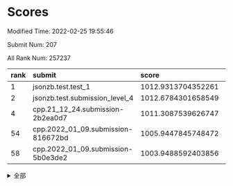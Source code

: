 # Scores

Modified Time: 2022-02-25 19:55:46

Submit Num: 207

All Rank Num: 257237

| rank |               submit               |       score        |       sigma        | pk_num |
| :--- | :--------------------------------- | :----------------- | :----------------- | :----- |
| 1    | jsonzb.test.test_1                 | 1012.9313704352261 | 0.8033401982338538 | 4972   |
| 2    | jsonzb.test.submission_level_4     | 1012.6784301658549 | 0.7940142598932466 | 4972   |
| 4    | cpp.21_12_24.submission-2b2ea0d7   | 1011.3087539626747 | 0.778055987447443  | 4971   |
| 54   | cpp.2022_01_09.submission-816672bd | 1005.9447845748472 | 0.7209271821855031 | 4971   |
| 58   | cpp.2022_01_09.submission-5b0e3de2 | 1003.9488592403856 | 0.7128856515431801 | 4968   |


<details>
<summary>全部</summary>

| rank |                 submit                 |       score        |       sigma        | pk_num |
| :--- | :------------------------------------- | :----------------- | :----------------- | :----- |
| 1    | jsonzb.test.test_1                     | 1012.9313704352261 | 0.8033401982338538 | 4972   |
| 2    | jsonzb.test.submission_level_4         | 1012.6784301658549 | 0.7940142598932466 | 4972   |
| 3    | gobigger.level_3.submission_level_3_38 | 1011.3445253504874 | 0.7895553599977008 | 4971   |
| 4    | cpp.21_12_24.submission-2b2ea0d7       | 1011.3087539626747 | 0.778055987447443  | 4971   |
| 5    | gobigger.level_3.submission_level_3_32 | 1010.7928738644954 | 0.7690065187761982 | 4971   |
| 6    | gobigger.level_3.submission_level_3_25 | 1010.7263185175207 | 0.7561988651000265 | 4969   |
| 7    | gobigger.level_3.submission_level_3_34 | 1010.6257555122235 | 0.7692273452858858 | 4967   |
| 8    | gobigger.level_3.submission_level_3_2  | 1010.5986479432697 | 0.7736370706992403 | 4973   |
| 9    | gobigger.level_3.submission_level_3_10 | 1010.585378206127  | 0.763086193397331  | 4974   |
| 10   | gobigger.level_3.submission_level_3_43 | 1010.5161217895458 | 0.7792448876349987 | 4975   |
| 11   | gobigger.level_3.submission_level_3_31 | 1010.4833069426766 | 0.780823741264614  | 4966   |
| 12   | gobigger.level_3.submission_level_3_21 | 1010.4439056821441 | 0.7563321700733991 | 4970   |
| 13   | gobigger.level_3.submission_level_3_48 | 1010.4017758350745 | 0.7663774042669863 | 4967   |
| 14   | gobigger.level_3.submission_level_3_11 | 1010.3902022158755 | 0.7634596394425118 | 4972   |
| 15   | gobigger.level_3.submission_level_3_9  | 1010.3437876757371 | 0.7715587822590119 | 4974   |
| 16   | gobigger.level_3.submission_level_3_20 | 1010.3416006925868 | 0.7871839173900451 | 4976   |
| 17   | gobigger.level_3.submission_level_3_27 | 1010.3356653769818 | 0.759822386676466  | 4972   |
| 18   | gobigger.level_3.submission_level_3_36 | 1010.3221476518764 | 0.7708723305245659 | 4972   |
| 19   | gobigger.level_3.submission_level_3_37 | 1010.3031288442961 | 0.7539003851495322 | 4967   |
| 20   | gobigger.level_3.submission_level_3_41 | 1010.3007632677433 | 0.7664089039226628 | 4976   |
| 21   | gobigger.level_3.submission_level_3_49 | 1010.2124934527084 | 0.778451445561448  | 4969   |
| 22   | gobigger.level_3.submission_level_3_17 | 1010.1683599801381 | 0.7549481312552617 | 4972   |
| 23   | gobigger.level_3.submission_level_3_15 | 1010.1368356426187 | 0.7771506186274296 | 4975   |
| 24   | gobigger.level_3.submission_level_3_26 | 1010.0817634103892 | 0.7539679422852363 | 4969   |
| 25   | gobigger.level_3.submission_level_3_30 | 1009.9836836701044 | 0.7523649921628301 | 4974   |
| 26   | gobigger.level_3.submission_level_3_24 | 1009.9385205432778 | 0.7528649991579441 | 4973   |
| 27   | gobigger.level_3.submission_level_3_1  | 1009.9251443948851 | 0.7562141674862577 | 4969   |
| 28   | gobigger.level_3.submission_level_3_16 | 1009.8933257670419 | 0.7505297826106202 | 4974   |
| 29   | gobigger.level_3.submission_level_3_39 | 1009.8214037846051 | 0.748445607207624  | 4973   |
| 30   | gobigger.level_3.submission_level_3_44 | 1009.751079622651  | 0.7477764701226332 | 4972   |
| 31   | gobigger.level_3.submission_level_3_4  | 1009.7408829789571 | 0.7533787779332519 | 4968   |
| 32   | gobigger.level_3.submission_level_3_47 | 1009.6802771214535 | 0.7618587673757027 | 4972   |
| 33   | gobigger.level_3.submission_level_3_29 | 1009.6711226457995 | 0.7651604154873328 | 4972   |
| 34   | gobigger.level_3.submission_level_3_23 | 1009.6193079638125 | 0.7639676740082066 | 4971   |
| 35   | gobigger.level_3.submission_level_3_33 | 1009.5235900589806 | 0.7558752545540667 | 4969   |
| 36   | gobigger.level_3.submission_level_3_13 | 1009.5173354663632 | 0.7605096964984709 | 4972   |
| 37   | gobigger.level_3.submission_level_3_45 | 1009.4785769096048 | 0.7425350811801434 | 4975   |
| 38   | gobigger.level_3.submission_level_3_35 | 1009.463692780628  | 0.7653780911955199 | 4971   |
| 39   | gobigger.level_3.submission_level_3_18 | 1009.4570102652707 | 0.7604455133191727 | 4973   |
| 40   | gobigger.level_3.submission_level_3_6  | 1009.4538604310643 | 0.7581240309561468 | 4972   |
| 41   | gobigger.level_3.submission_level_3_28 | 1009.4481426291451 | 0.7586745658280678 | 4974   |
| 42   | gobigger.level_3.submission_level_3_12 | 1009.3973111812991 | 0.7462113474408876 | 4972   |
| 43   | gobigger.level_3.submission_level_3_3  | 1009.3583223727926 | 0.7471830339999893 | 4970   |
| 44   | gobigger.level_3.submission_level_3_0  | 1009.2864433358503 | 0.7571248351037468 | 4972   |
| 45   | gobigger.level_3.submission_level_3_7  | 1009.2026403300473 | 0.7619036548057082 | 4967   |
| 46   | gobigger.level_3.submission_level_3_8  | 1009.1763650419088 | 0.7644734037920682 | 4975   |
| 47   | gobigger.level_3.submission_level_3_42 | 1009.1096228459708 | 0.7540350577802051 | 4968   |
| 48   | gobigger.level_3.submission_level_3_40 | 1009.0032174262511 | 0.7504089535544357 | 4974   |
| 49   | gobigger.level_3.submission_level_3_19 | 1009.0025322165596 | 0.7518210437255788 | 4968   |
| 50   | gobigger.level_3.submission_level_3_5  | 1008.69746963401   | 0.7503802600292245 | 4974   |
| 51   | gobigger.level_3.submission_level_3_46 | 1008.6856686431888 | 0.7539285327695199 | 4973   |
| 52   | gobigger.level_3.submission_level_3_22 | 1008.6545293787549 | 0.7554523134294652 | 4970   |
| 53   | gobigger.level_3.submission_level_3_14 | 1008.539771904848  | 0.7413302815359474 | 4970   |
| 54   | cpp.2022_01_09.submission-816672bd     | 1005.9447845748472 | 0.7209271821855031 | 4971   |
| 55   | gobigger.level_1.submission_level_1_20 | 1004.0534167584051 | 0.7194630965064439 | 4969   |
| 56   | gobigger.level_1.submission_level_1_35 | 1003.9997868352233 | 0.7152054145912683 | 4970   |
| 57   | gobigger.level_1.submission_level_1_43 | 1003.9585747945458 | 0.716515133150107  | 4970   |
| 58   | cpp.2022_01_09.submission-5b0e3de2     | 1003.9488592403856 | 0.7128856515431801 | 4968   |
| 59   | gobigger.level_1.submission_level_1_1  | 1003.8271773580985 | 0.7098771795462988 | 4972   |
| 60   | gobigger.level_1.submission_level_1_9  | 1003.7180196606389 | 0.7247659410045649 | 4970   |
| 61   | gobigger.level_1.submission_level_1_38 | 1003.7052592788139 | 0.7217075021539212 | 4966   |
| 62   | gobigger.level_1.submission_level_1_31 | 1003.5299058975363 | 0.7161401932757228 | 4969   |
| 63   | gobigger.level_1.submission_level_1_2  | 1003.4624401531726 | 0.7249204464088337 | 4971   |
| 64   | gobigger.level_1.submission_level_1_25 | 1003.4462373959774 | 0.7121243014332881 | 4969   |
| 65   | gobigger.level_1.submission_level_1_12 | 1003.2454910631762 | 0.7117989320859603 | 4974   |
| 66   | gobigger.level_1.submission_level_1_40 | 1003.2435978964152 | 0.7169071947866028 | 4969   |
| 67   | gobigger.level_1.submission_level_1_46 | 1003.2180974620503 | 0.7147766827647252 | 4972   |
| 68   | gobigger.level_1.submission_level_1_22 | 1003.2015244015977 | 0.7156281787943646 | 4968   |
| 69   | gobigger.level_1.submission_level_1_13 | 1003.1773043550927 | 0.7153619672506748 | 4971   |
| 70   | gobigger.level_1.submission_level_1_4  | 1003.159083652686  | 0.7213304939541759 | 4975   |
| 71   | gobigger.level_1.submission_level_1_45 | 1003.1544514262283 | 0.7095729362215194 | 4970   |
| 72   | gobigger.level_1.submission_level_1_47 | 1003.1542394627772 | 0.7175738580978499 | 4968   |
| 73   | gobigger.level_1.submission_level_1_29 | 1003.1498414533204 | 0.7095979304782577 | 4977   |
| 74   | gobigger.level_1.submission_level_1_18 | 1003.1461815361699 | 0.7247516167631334 | 4970   |
| 75   | gobigger.level_1.submission_level_1_6  | 1003.1103505983045 | 0.7114933448654159 | 4972   |
| 76   | gobigger.level_1.submission_level_1_30 | 1003.0973278320754 | 0.7139703985381396 | 4967   |
| 77   | gobigger.level_1.submission_level_1_36 | 1003.0848316747768 | 0.7252872403276429 | 4970   |
| 78   | gobigger.level_1.submission_level_1_23 | 1003.0740200322751 | 0.7230842456127005 | 4975   |
| 79   | gobigger.level_1.submission_level_1_37 | 1003.0738740888703 | 0.7036307085981859 | 4970   |
| 80   | gobigger.level_1.submission_level_1_14 | 1003.0692662720187 | 0.719219682949236  | 4975   |
| 81   | gobigger.level_1.submission_level_1_3  | 1003.0362443103503 | 0.7143779223552518 | 4969   |
| 82   | gobigger.level_1.submission_level_1_5  | 1003.0009263693431 | 0.7269524461740661 | 4976   |
| 83   | gobigger.level_1.submission_level_1_24 | 1002.9744730265272 | 0.715416295761597  | 4970   |
| 84   | gobigger.level_1.submission_level_1_49 | 1002.9682024083297 | 0.7181814821522103 | 4970   |
| 85   | gobigger.level_1.submission_level_1_32 | 1002.9680571611165 | 0.7228671599251291 | 4971   |
| 86   | gobigger.level_1.submission_level_1_44 | 1002.9395864074015 | 0.7138529844583531 | 4967   |
| 87   | gobigger.level_1.submission_level_1_28 | 1002.9347097496586 | 0.7170362515015121 | 4971   |
| 88   | gobigger.level_1.submission_level_1_21 | 1002.8334458748604 | 0.7085060370386075 | 4968   |
| 89   | gobigger.level_1.submission_level_1_7  | 1002.787906172129  | 0.7152476230558145 | 4970   |
| 90   | gobigger.level_1.submission_level_1_39 | 1002.7503614847251 | 0.7087413644745575 | 4971   |
| 91   | gobigger.level_1.submission_level_1_27 | 1002.7430059616828 | 0.7192344562442126 | 4975   |
| 92   | gobigger.level_1.submission_level_1_34 | 1002.7109576523901 | 0.7185139094668621 | 4966   |
| 93   | gobigger.level_1.submission_level_1_41 | 1002.6867050240071 | 0.7095236752387544 | 4961   |
| 94   | gobigger.level_1.submission_level_1_17 | 1002.6714811065752 | 0.7143802918850656 | 4973   |
| 95   | gobigger.level_1.submission_level_1_33 | 1002.5618996221821 | 0.7134491229591623 | 4971   |
| 96   | gobigger.level_1.submission_level_1_16 | 1002.5080529874491 | 0.7169383942756065 | 4972   |
| 97   | gobigger.level_1.submission_level_1_42 | 1002.433711494917  | 0.7133372017871845 | 4966   |
| 98   | gobigger.level_1.submission_level_1_19 | 1002.4303559171316 | 0.7149650903166477 | 4968   |
| 99   | gobigger.level_1.submission_level_1_48 | 1002.324419823789  | 0.7171737310232679 | 4964   |
| 100  | gobigger.level_1.submission_level_1_8  | 1002.1885333536624 | 0.7155741848880535 | 4970   |
| 101  | gobigger.level_1.submission_level_1_15 | 1002.1725919280748 | 0.7194231761988136 | 4973   |
| 102  | gobigger.level_1.submission_level_1_26 | 1002.1672207896985 | 0.7136797437486361 | 4975   |
| 103  | gobigger.level_1.submission_level_1_0  | 1002.1349571677255 | 0.7088476230136505 | 4975   |
| 104  | gobigger.level_1.submission_level_1_11 | 1002.0320637915298 | 0.7075317175910213 | 4972   |
| 105  | gobigger.level_1.submission_level_1_10 | 1001.828091259452  | 0.7189389950603685 | 4973   |
| 106  | gobigger.random.submission_random_26   | 996.593210513303   | 0.7103028584382877 | 4972   |
| 107  | gobigger.random.submission_random_33   | 996.5042698154759  | 0.7067123509279414 | 4973   |
| 108  | gobigger.random.submission_random_32   | 996.4315293346422  | 0.707160063836802  | 4970   |
| 109  | gobigger.random.submission_random_18   | 996.4285227373318  | 0.7048822196947577 | 4974   |
| 110  | gobigger.random.submission_random_40   | 996.3677820195538  | 0.7055598632856638 | 4974   |
| 111  | gobigger.random.submission_random_20   | 996.2929522219038  | 0.6988773842015505 | 4973   |
| 112  | gobigger.random.submission_random_28   | 996.2386717612852  | 0.7087346743753111 | 4969   |
| 113  | gobigger.random.submission_random_3    | 996.122061640347   | 0.7137657966035975 | 4968   |
| 114  | gobigger.random.submission_random_10   | 996.1045786957429  | 0.7046985799980602 | 4970   |
| 115  | gobigger.random.submission_random_41   | 996.0759183581685  | 0.7079909924400132 | 4972   |
| 116  | gobigger.random.submission_random_11   | 996.0286220198335  | 0.7118389566362958 | 4969   |
| 117  | gobigger.random.submission_random_24   | 995.9614527152779  | 0.7092381020627089 | 4967   |
| 118  | gobigger.random.submission_random_6    | 995.9405663311446  | 0.7067356535773627 | 4970   |
| 119  | gobigger.random.submission_random_48   | 995.8888792890373  | 0.7132884193866922 | 4971   |
| 120  | gobigger.random.submission_random_5    | 995.8585733074672  | 0.7158808575560365 | 4972   |
| 121  | gobigger.random.submission_random_47   | 995.8557687086075  | 0.708233521600219  | 4976   |
| 122  | gobigger.random.submission_random_15   | 995.839031121187   | 0.6969628332676641 | 4971   |
| 123  | gobigger.random.submission_random_22   | 995.8168661210466  | 0.7056473873311038 | 4971   |
| 124  | gobigger.random.submission_random_35   | 995.6950881785335  | 0.7201432994025171 | 4967   |
| 125  | gobigger.random.submission_random_38   | 995.6930348002522  | 0.7121800500616131 | 4970   |
| 126  | gobigger.random.submission_random_13   | 995.6709494275125  | 0.7127888058971946 | 4970   |
| 127  | gobigger.random.submission_random_39   | 995.6648899008013  | 0.7175748556839033 | 4968   |
| 128  | gobigger.random.submission_random_17   | 995.6597873400453  | 0.7140613348702707 | 4968   |
| 129  | gobigger.random.submission_random_45   | 995.6493935270771  | 0.7178486582740277 | 4971   |
| 130  | gobigger.random.submission_random_12   | 995.6472672140859  | 0.7101873970563451 | 4972   |
| 131  | gobigger.random.submission_random_34   | 995.5381237218866  | 0.7059695225707788 | 4969   |
| 132  | gobigger.random.submission_random_46   | 995.5361954217234  | 0.7067717035369656 | 4971   |
| 133  | gobigger.random.submission_random_7    | 995.4961095915174  | 0.7132215519338014 | 4967   |
| 134  | gobigger.random.submission_random_25   | 995.4873528986813  | 0.7152715259854573 | 4972   |
| 135  | gobigger.random.submission_random_8    | 995.4759223276947  | 0.7148287593439828 | 4968   |
| 136  | gobigger.random.submission_random_23   | 995.4275419371487  | 0.7113733960597545 | 4968   |
| 137  | gobigger.random.submission_random_43   | 995.401163010628   | 0.7176045926504866 | 4970   |
| 138  | gobigger.random.submission_random_36   | 995.3663818849087  | 0.7192076835445986 | 4969   |
| 139  | gobigger.random.submission_random_29   | 995.3617187736056  | 0.7127242121991048 | 4974   |
| 140  | gobigger.random.submission_random_37   | 995.3489149117593  | 0.7163923431789816 | 4971   |
| 141  | gobigger.random.submission_random_42   | 995.3389066313139  | 0.7071793746014199 | 4966   |
| 142  | gobigger.random.submission_random_1    | 995.3260220223224  | 0.7092838858491659 | 4975   |
| 143  | gobigger.random.submission_random_19   | 995.2395640008818  | 0.7118219229371048 | 4970   |
| 144  | gobigger.random.submission_random_2    | 995.2255845914847  | 0.7084964503652087 | 4969   |
| 145  | gobigger.random.submission_random_14   | 995.1927254954932  | 0.7086772109999652 | 4974   |
| 146  | gobigger.random.submission_random_44   | 995.1652427715713  | 0.714229593170796  | 4970   |
| 147  | gobigger.random.submission_random_4    | 995.1287169150132  | 0.727047015471518  | 4968   |
| 148  | gobigger.random.submission_random_31   | 995.1194344414334  | 0.7133243311009833 | 4970   |
| 149  | gobigger.random.submission_random_9    | 995.11728484173    | 0.7122856948994313 | 4971   |
| 150  | gobigger.random.submission_random_49   | 995.1010911192868  | 0.7097248718392734 | 4970   |
| 151  | gobigger.random.submission_random_30   | 995.04332007904    | 0.7109894602540319 | 4966   |
| 152  | gobigger.random.submission_random_16   | 995.0021011614994  | 0.7141975325513511 | 4972   |
| 153  | gobigger.random.submission_random_21   | 994.8913302363947  | 0.7106847309396117 | 4974   |
| 154  | gobigger.random.submission_random_0    | 994.7511100897493  | 0.7179942919888022 | 4970   |
| 155  | gobigger.random.submission_random_27   | 994.7387869161045  | 0.7122674039093377 | 4969   |
| 156  | gobigger.level_2.submission_level_2_31 | 993.9475994288853  | 0.7369240295880469 | 4976   |
| 157  | gobigger.level_2.submission_level_2_29 | 993.2256039312807  | 0.7327206490664858 | 4972   |
| 158  | gobigger.level_2.submission_level_2_44 | 993.0093951550372  | 0.7439817773507197 | 4973   |
| 159  | gobigger.level_2.submission_level_2_10 | 992.9507066911527  | 0.7378980698331258 | 4972   |
| 160  | gobigger.level_2.submission_level_2_11 | 992.9362585666303  | 0.7416498521942827 | 4976   |
| 161  | gobigger.level_2.submission_level_2_9  | 992.8851663871121  | 0.733175123611164  | 4971   |
| 162  | gobigger.level_2.submission_level_2_1  | 992.8640358804848  | 0.7445688042065532 | 4973   |
| 163  | gobigger.level_2.submission_level_2_37 | 992.8254328937812  | 0.7326610378743622 | 4973   |
| 164  | gobigger.level_2.submission_level_2_13 | 992.76511412848    | 0.7312407508622728 | 4973   |
| 165  | gobigger.level_2.submission_level_2_41 | 992.7621385485131  | 0.7493761725716124 | 4970   |
| 166  | gobigger.level_2.submission_level_2_46 | 992.664654671889   | 0.7449536667925375 | 4969   |
| 167  | gobigger.level_2.submission_level_2_5  | 992.6020234247683  | 0.7380482896144871 | 4973   |
| 168  | gobigger.level_2.submission_level_2_34 | 992.4876381350329  | 0.7322174118630156 | 4970   |
| 169  | gobigger.level_2.submission_level_2_45 | 992.3967001143641  | 0.7487397364187844 | 4964   |
| 170  | gobigger.level_2.submission_level_2_42 | 992.3488537077545  | 0.7407866251690286 | 4971   |
| 171  | gobigger.level_2.submission_level_2_47 | 992.3036597559153  | 0.7393149920393325 | 4973   |
| 172  | gobigger.level_2.submission_level_2_39 | 992.2963644510605  | 0.7292241428768875 | 4970   |
| 173  | gobigger.level_2.submission_level_2_36 | 992.2878997830221  | 0.7302493057549478 | 4973   |
| 174  | gobigger.level_2.submission_level_2_30 | 992.281233530751   | 0.7389163635636775 | 4977   |
| 175  | gobigger.level_2.submission_level_2_32 | 992.2428547834837  | 0.7311924825968068 | 4973   |
| 176  | gobigger.level_2.submission_level_2_43 | 992.2393122641324  | 0.748323620638652  | 4968   |
| 177  | gobigger.level_2.submission_level_2_7  | 992.1307801735495  | 0.7374586044194351 | 4974   |
| 178  | gobigger.level_2.submission_level_2_40 | 992.1128182767532  | 0.7577827090541954 | 4972   |
| 179  | gobigger.level_2.submission_level_2_21 | 991.9698966071243  | 0.7360056234120358 | 4967   |
| 180  | gobigger.level_2.submission_level_2_24 | 991.9542375194816  | 0.7374266745224145 | 4972   |
| 181  | gobigger.level_2.submission_level_2_14 | 991.9409880705292  | 0.7428596454730987 | 4974   |
| 182  | gobigger.level_2.submission_level_2_49 | 991.9014686946103  | 0.7393057096409295 | 4971   |
| 183  | gobigger.level_2.submission_level_2_12 | 991.8868038107656  | 0.7486669681624312 | 4969   |
| 184  | gobigger.level_2.submission_level_2_4  | 991.8469275931345  | 0.7370144676307769 | 4966   |
| 185  | gobigger.level_2.submission_level_2_3  | 991.8404854197975  | 0.7438899910890576 | 4968   |
| 186  | gobigger.level_2.submission_level_2_2  | 991.8306360752191  | 0.7440640153640415 | 4969   |
| 187  | gobigger.level_2.submission_level_2_19 | 991.7347669421508  | 0.7637099464902042 | 4970   |
| 188  | gobigger.level_2.submission_level_2_48 | 991.7160506966324  | 0.7463113160343703 | 4968   |
| 189  | gobigger.level_2.submission_level_2_22 | 991.6840519883933  | 0.7325400022019222 | 4968   |
| 190  | gobigger.level_2.submission_level_2_35 | 991.6018731810123  | 0.7361501925227707 | 4966   |
| 191  | gobigger.level_2.submission_level_2_17 | 991.5654491750472  | 0.7498357441045445 | 4965   |
| 192  | gobigger.level_2.submission_level_2_16 | 991.5435068696288  | 0.7467349372890045 | 4970   |
| 193  | gobigger.level_2.submission_level_2_27 | 991.4427148679272  | 0.7409957729685716 | 4972   |
| 194  | gobigger.level_2.submission_level_2_15 | 991.4208740426508  | 0.7558201020424674 | 4968   |
| 195  | gobigger.level_2.submission_level_2_0  | 991.4031985879249  | 0.7444573573331308 | 4971   |
| 196  | gobigger.level_2.submission_level_2_26 | 991.3727509562643  | 0.7490670793889128 | 4973   |
| 197  | gobigger.level_2.submission_level_2_6  | 991.3663981183763  | 0.7544011063426382 | 4969   |
| 198  | gobigger.level_2.submission_level_2_33 | 991.3057180115692  | 0.76298254450744   | 4968   |
| 199  | gobigger.level_2.submission_level_2_28 | 991.2568864611053  | 0.7473868361152433 | 4971   |
| 200  | gobigger.level_2.submission_level_2_20 | 990.9617753044627  | 0.7516762505479487 | 4970   |
| 201  | gobigger.level_2.submission_level_2_25 | 990.8901759648975  | 0.7504478505197119 | 4973   |
| 202  | gobigger.level_2.submission_level_2_23 | 990.7773490059287  | 0.7472023461231059 | 4969   |
| 203  | gobigger.level_2.submission_level_2_18 | 990.7761879516416  | 0.7498011552179958 | 4969   |
| 204  | gobigger.level_2.submission_level_2_8  | 990.6237529231232  | 0.7601035388813372 | 4967   |
| 205  | gobigger.level_2.submission_level_2_38 | 990.2766423917351  | 0.7585978723382442 | 4972   |
| 206  | gobigger.none.submission_none_1        | 978.4201093191182  | 1.2430608611674672 | 4971   |
| 207  | gobigger.none.submission_none_0        | 974.7264085756119  | 1.6322350807581996 | 4974   |

</details>
